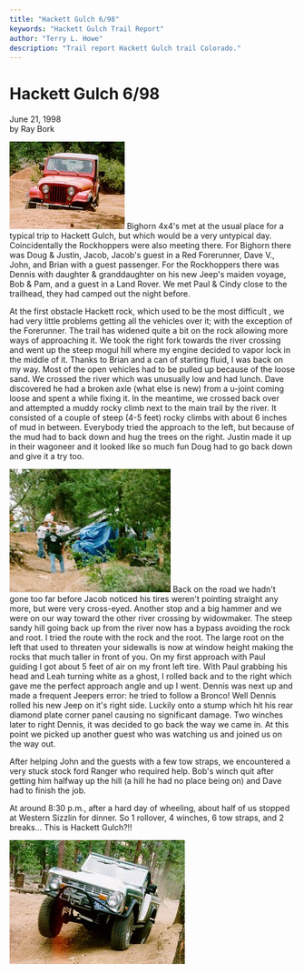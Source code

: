 ```yaml
---
title: "Hackett Gulch 6/98"
keywords: "Hackett Gulch Trail Report"
author: "Terry L. Howe"
description: "Trail report Hackett Gulch trail Colorado."
---
```

# Hackett Gulch 6/98

June 21, 1998  
by Ray Bork  

![John sideways on the mogul field](/img/terry/trail/hg980603.jpg) Bighorn 4x4's met at the usual place for a typical trip to Hackett Gulch, but which would be a very untypical day. Coincidentally the Rockhoppers were also meeting there. For Bighorn there was Doug & Justin, Jacob, Jacob's guest in a Red Forerunner, Dave V., John, and Brian with a guest passenger. For the Rockhoppers there was Dennis with daughter & granddaughter on his new Jeep's maiden voyage, Bob & Pam, and a guest in a Land Rover. We met Paul & Cindy close to the trailhead, they had camped out the night before. 

At the first obstacle Hackett rock, which used to be the most difficult , we had very little problems getting all the vehicles over it; with the exception of the Forerunner. The trail has widened quite a bit on the rock allowing more ways of approaching it. We took the right fork towards the river crossing and went up the steep mogul hill where my engine decided to vapor lock in the middle of it. Thanks to Brian and a can of starting fluid, I was back on my way. Most of the open vehicles had to be pulled up because of the loose sand. We crossed the river which was unusually low and had lunch. Dave discovered he had a broken axle (what else is new) from a u-joint coming loose and spent a while fixing it. In the meantime, we crossed back over and attempted a muddy rocky climb next to the main trail by the river. It consisted of a couple of steep (4-5 feet) rocky climbs with about 6 inches of mud in between. Everybody tried the approach to the left, but because of the mud had to back down and hug the trees on the right. Justin made it up in their wagoneer and it looked like so much fun Doug had to go back down and give it a try too. 

![Dennis on his side](/img/terry/trail/hg980602.jpg) Back on the road we hadn't gone too far before Jacob noticed his tires weren't pointing straight any more, but were very cross-eyed. Another stop and a big hammer and we were on our way toward the other river crossing by widowmaker. The steep sandy hill going back up from the river now has a bypass avoiding the rock and root. I tried the route with the rock and the root. The large root on the left that used to threaten your sidewalls is now at window height making the rocks that much taller in front of you. On my first approach with Paul guiding I got about 5 feet of air on my front left tire. With Paul grabbing his head and Leah turning white as a ghost, I rolled back and to the right which gave me the perfect approach angle and up I went. Dennis was next up and made a frequent Jeepers error: he tried to follow a Bronco! Well Dennis rolled his new Jeep on it's right side. Luckily onto a stump which hit his rear diamond plate corner panel causing no significant damage. Two winches later to right Dennis, it was decided to go back the way we came in. At this point we picked up another guest who was watching us and joined us on the way out. 

After helping John and the guests with a few tow straps, we encountered a very stuck stock ford Ranger who required help. Bob's winch quit after getting him halfway up the hill (a hill he had no place being on) and Dave had to finish the job. 

At around 8:30 p.m., after a hard day of wheeling, about half of us stopped at Western Sizzlin for dinner. So 1 rollover, 4 winches, 6 tow straps, and 2 breaks... This is Hackett Gulch?!! 

![Dave with some air on Hackett](/img/terry/trail/hg980601.jpg)
